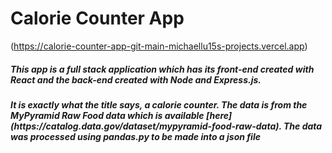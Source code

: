 # Calorie Counter App
(https://calorie-counter-app-git-main-michaellu15s-projects.vercel.app)

<h5>This app is a full stack application which has its front-end created with React and the back-end created with Node and Express.js. </h5>
<h5>It is exactly what the title says, a calorie counter. The data is from the MyPyramid Raw Food data which is available [here](https://catalog.data.gov/dataset/mypyramid-food-raw-data). The data was processed using pandas.py to be made into a json file<h5>